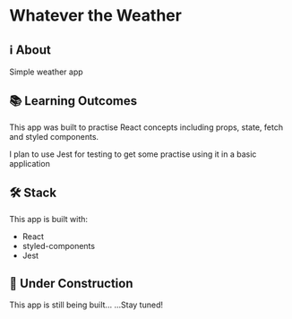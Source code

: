 # Whatever the Weather

## ℹ About

Simple weather app

## 📚 Learning Outcomes

This app was built to practise React concepts including props, state, fetch and styled components.

I plan to use Jest for testing to get some practise using it in a basic application

## 🛠 Stack
This app is built with:

- React
- styled-components
- Jest

## 🚧 Under Construction

This app is still being built...
...Stay tuned!
